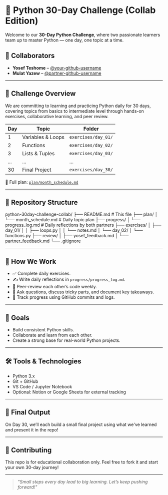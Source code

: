 # 🐍 Python 30-Day Challenge (Collab Edition)

Welcome to our **30-Day Python Challenge**, where two passionate learners team up to master Python — one day, one topic at a time.

## 👥 Collaborators
- **Yosef Teshome** – [@your-github-username](https://github.com/your-github-username)
- **Mulat Yazew** – [@partner-github-username](https://github.com/partner-github-username)

---

## 📅 Challenge Overview

We are committing to learning and practicing Python daily for 30 days, covering topics from basics to intermediate level through hands-on exercises, collaborative learning, and peer review.

| Day | Topic                | Folder                  |
|-----|----------------------|-------------------------|
| 1   | Variables & Loops    | `exercises/day_01/`     |
| 2   | Functions            | `exercises/day_02/`     |
| 3   | Lists & Tuples       | `exercises/day_03/`     |
| ... | ...                  | ...                     |
| 30  | Final Project        | `exercises/day_30/`     |

📄 Full plan: [`plan/month_schedule.md`](./plan/month_schedule.md)

---

## 📁 Repository Structure

python-30day-challenge-collab/
├── README.md # This file
├── plan/
│ └── month_schedule.md # Daily topic plan
├── progress/
│ └── progress_log.md # Daily reflections by both partners
├── exercises/
│ ├── day_01/
│ │ ├── loops.py
│ │ └── notes.md
│ └── day_02/
│ └── functions.py
├── review/
│ ├── yosef_feedback.md
│ └── partner_feedback.md
└── .gitignore


---

## 🧠 How We Work

- ✅ Complete daily exercises.
- ✍️ Write daily reflections in `progress/progress_log.md`.
- 🔁 Peer-review each other’s code weekly.
- 💬 Ask questions, discuss tricky parts, and document key takeaways.
- 📌 Track progress using GitHub commits and logs.

---

## 🚀 Goals

- Build consistent Python skills.
- Collaborate and learn from each other.
- Create a strong base for real-world Python projects.

---

## 🛠️ Tools & Technologies

- Python 3.x
- Git + GitHub
- VS Code / Jupyter Notebook
- Optional: Notion or Google Sheets for external tracking

---

## 🌟 Final Output

On Day 30, we’ll each build a small final project using what we've learned and present it in the repo!

---

## 🤝 Contributing

This repo is for educational collaboration only. Feel free to fork it and start your own 30-day journey!

---

> _"Small steps every day lead to big learning. Let’s keep pushing forward!"_